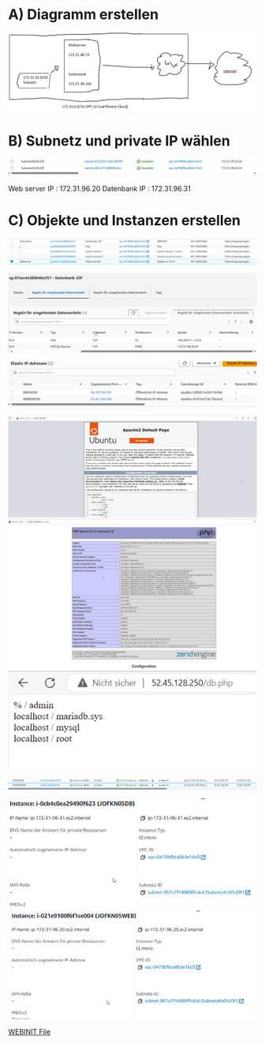 



# A) Diagramm erstellen


![Bild](Diagramm.png)

# B) Subnetz und private IP wählen
![Bild](Subnetze.png)

Web server IP : 172.31.96.20
Datenbank IP : 172.31.96.31


# C) Objekte und Instanzen erstellen

![Bild](sicherheitsgruppe.png)

![Bild](inbounddbpng.png)

![Bild](elasticip.png)


![Bild](webserver.png)
![Bild](info.png)
![Bild](db.png)

![Bild](angehalten.png)

![Bild](SubnetzDB.png)
![Bild](SubnetzWEB.png)

[WEBINIT File](WEBINIT.yaml)
